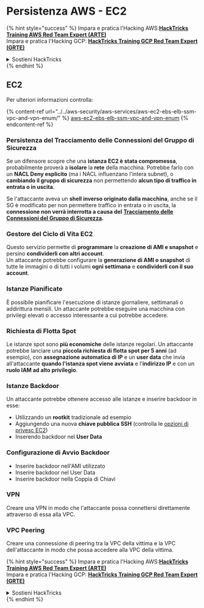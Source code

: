 # Persistenza AWS - EC2

{% hint style="success" %}
Impara e pratica l'Hacking AWS:<img src="/.gitbook/assets/image.png" alt="" data-size="line">[**HackTricks Training AWS Red Team Expert (ARTE)**](https://training.hacktricks.xyz/courses/arte)<img src="/.gitbook/assets/image.png" alt="" data-size="line">\
Impara e pratica l'Hacking GCP: <img src="/.gitbook/assets/image (2).png" alt="" data-size="line">[**HackTricks Training GCP Red Team Expert (GRTE)**<img src="/.gitbook/assets/image (2).png" alt="" data-size="line">](https://training.hacktricks.xyz/courses/grte)

<details>

<summary>Sostieni HackTricks</summary>

* Controlla i [**piani di abbonamento**](https://github.com/sponsors/carlospolop)!
* **Unisciti al** 💬 [**gruppo Discord**](https://discord.gg/hRep4RUj7f) o al [**gruppo telegram**](https://t.me/peass) o **seguici** su **Twitter** 🐦 [**@hacktricks\_live**](https://twitter.com/hacktricks\_live)**.**
* **Condividi trucchi di hacking inviando PR a** [**HackTricks**](https://github.com/carlospolop/hacktricks) e [**HackTricks Cloud**](https://github.com/carlospolop/hacktricks-cloud) repos di Github.

</details>
{% endhint %}

## EC2

Per ulteriori informazioni controlla:

{% content-ref url="../../aws-security/aws-services/aws-ec2-ebs-elb-ssm-vpc-and-vpn-enum/" %}
[aws-ec2-ebs-elb-ssm-vpc-and-vpn-enum](../../aws-security/aws-services/aws-ec2-ebs-elb-ssm-vpc-and-vpn-enum/)
{% endcontent-ref %}

### Persistenza del Tracciamento delle Connessioni del Gruppo di Sicurezza

Se un difensore scopre che una **istanza EC2 è stata compromessa**, probabilmente proverà a **isolare** la **rete** della macchina. Potrebbe farlo con un **NACL Deny esplicito** (ma i NACL influenzano l'intera subnet), o **cambiando il gruppo di sicurezza** non permettendo **alcun tipo di traffico in entrata o in uscita**.

Se l'attaccante aveva un **shell inverso originato dalla macchina**, anche se il SG è modificato per non permettere traffico in entrata o in uscita, la **connessione non verrà interrotta a causa del** [**Tracciamento delle Connessioni del Gruppo di Sicurezza**](https://docs.aws.amazon.com/AWSEC2/latest/UserGuide/security-group-connection-tracking.html)**.**

### Gestore del Ciclo di Vita EC2

Questo servizio permette di **programmare** la **creazione di AMI e snapshot** e persino **condividerli con altri account**.\
Un attaccante potrebbe configurare la **generazione di AMI o snapshot** di tutte le immagini o di tutti i volumi **ogni settimana** e **condividerli con il suo account**.

### Istanze Pianificate

È possibile pianificare l'esecuzione di istanze giornaliere, settimanali o addirittura mensili. Un attaccante potrebbe eseguire una macchina con privilegi elevati o accesso interessante a cui potrebbe accedere.

### Richiesta di Flotta Spot

Le istanze spot sono **più economiche** delle istanze regolari. Un attaccante potrebbe lanciare una **piccola richiesta di flotta spot per 5 anni** (ad esempio), con **assegnazione automatica di IP** e un **user data** che invia all'attaccante **quando l'istanza spot viene avviata** e l'**indirizzo IP** e con un **ruolo IAM ad alto privilegio**.

### Istanze Backdoor

Un attaccante potrebbe ottenere accesso alle istanze e inserire backdoor in esse:

* Utilizzando un **rootkit** tradizionale ad esempio
* Aggiungendo una nuova **chiave pubblica SSH** (controlla le [opzioni di privesc EC2](../../aws-security/aws-privilege-escalation/aws-ec2-privesc.md))
* Inserendo backdoor nel **User Data**

### **Configurazione di Avvio Backdoor**

* Inserire backdoor nell'AMI utilizzato
* Inserire backdoor nel User Data
* Inserire backdoor nella Coppia di Chiavi

### VPN

Creare una VPN in modo che l'attaccante possa connettersi direttamente attraverso di essa alla VPC.

### VPC Peering

Creare una connessione di peering tra la VPC della vittima e la VPC dell'attaccante in modo che possa accedere alla VPC della vittima.

{% hint style="success" %}
Impara e pratica l'Hacking AWS:<img src="/.gitbook/assets/image.png" alt="" data-size="line">[**HackTricks Training AWS Red Team Expert (ARTE)**](https://training.hacktricks.xyz/courses/arte)<img src="/.gitbook/assets/image.png" alt="" data-size="line">\
Impara e pratica l'Hacking GCP: <img src="/.gitbook/assets/image (2).png" alt="" data-size="line">[**HackTricks Training GCP Red Team Expert (GRTE)**<img src="/.gitbook/assets/image (2).png" alt="" data-size="line">](https://training.hacktricks.xyz/courses/grte)

<details>

<summary>Sostieni HackTricks</summary>

* Controlla i [**piani di abbonamento**](https://github.com/sponsors/carlospolop)!
* **Unisciti al** 💬 [**gruppo Discord**](https://discord.gg/hRep4RUj7f) o al [**gruppo telegram**](https://t.me/peass) o **seguici** su **Twitter** 🐦 [**@hacktricks\_live**](https://twitter.com/hacktricks\_live)**.**
* **Condividi trucchi di hacking inviando PR a** [**HackTricks**](https://github.com/carlospolop/hacktricks) e [**HackTricks Cloud**](https://github.com/carlospolop/hacktricks-cloud) repos di Github.

</details>
{% endhint %}

